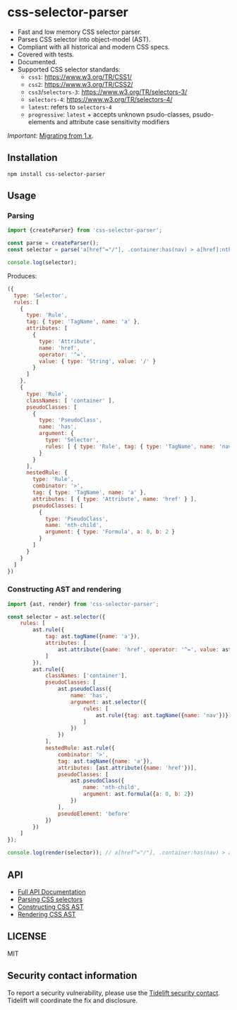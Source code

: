 css-selector-parser
===================

* Fast and low memory CSS selector parser.
* Parses CSS selector into object-model (AST).
* Compliant with all historical and modern CSS specs.
* Covered with tests.
* Documented.
* Supported CSS selector standards:
  * `css1`: https://www.w3.org/TR/CSS1/
  * `css2`: https://www.w3.org/TR/CSS2/
  * `css3`/`selectors-3`: https://www.w3.org/TR/selectors-3/
  * `selectors-4`: https://www.w3.org/TR/selectors-4/
  * `latest`: refers to `selectors-4`
  * `progressive`: `latest` + accepts unknown psudo-classes, psudo-elements and attribute case sensitivity modifiers

*Important:* [Migrating from 1.x](CHANGELOG.md#220).

Installation
------------

```
npm install css-selector-parser
```

Usage
-----

### Parsing

```javascript
import {createParser} from 'css-selector-parser';

const parse = createParser();
const selector = parse('a[href^="/"], .container:has(nav) > a[href]:nth-child(2)');

console.log(selector);
```

Produces:

```javascript
({
  type: 'Selector',
  rules: [
    {
      type: 'Rule',
      tag: { type: 'TagName', name: 'a' },
      attributes: [
        {
          type: 'Attribute',
          name: 'href',
          operator: '^=',
          value: { type: 'String', value: '/' }
        }
      ]
    },
    {
      type: 'Rule',
      classNames: [ 'container' ],
      pseudoClasses: [
        {
          type: 'PseudoClass',
          name: 'has',
          argument: {
            type: 'Selector',
            rules: [ { type: 'Rule', tag: { type: 'TagName', name: 'nav' } } ]
          }
        }
      ],
      nestedRule: {
        type: 'Rule',
        combinator: '>',
        tag: { type: 'TagName', name: 'a' },
        attributes: [ { type: 'Attribute', name: 'href' } ],
        pseudoClasses: [
          {
            type: 'PseudoClass',
            name: 'nth-child',
            argument: { type: 'Formula', a: 0, b: 2 }
          }
        ]
      }
    }
  ]
})
```

### Constructing AST and rendering

```javascript
import {ast, render} from 'css-selector-parser';

const selector = ast.selector({
    rules: [
        ast.rule({
            tag: ast.tagName({name: 'a'}),
            attributes: [
                ast.attribute({name: 'href', operator: '^=', value: ast.string({value: '/'})})
            ]
        }),
        ast.rule({
            classNames: ['container'],
            pseudoClasses: [
                ast.pseudoClass({
                    name: 'has',
                    argument: ast.selector({
                        rules: [
                            ast.rule({tag: ast.tagName({name: 'nav'})})
                        ]
                    })
                })
            ],
            nestedRule: ast.rule({
                combinator: '>',
                tag: ast.tagName({name: 'a'}),
                attributes: [ast.attribute({name: 'href'})],
                pseudoClasses: [
                    ast.pseudoClass({
                        name: 'nth-child',
                        argument: ast.formula({a: 0, b: 2})
                    })
                ],
                pseudoElement: 'before'
            })
        })
    ]
});

console.log(render(selector)); // a[href^="/"], .container:has(nav) > a[href]:nth-child(2)::before
```

API
---

* [Full API Documentation](docs/modules.md)
* [Parsing CSS selectors](docs/modules.md#createParser)
* [Constructing CSS AST](docs/modules.md#ast)
* [Rendering CSS AST](docs/modules.md#render)

LICENSE
-------

MIT

## Security contact information

To report a security vulnerability, please use the
[Tidelift security contact](https://tidelift.com/security).
Tidelift will coordinate the fix and disclosure.
